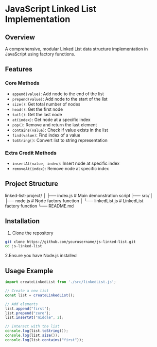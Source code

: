 # JavaScript Linked List Implementation

## Overview

A comprehensive, modular Linked List data structure implementation in JavaScript using factory functions.

## Features

### Core Methods
- `append(value)`: Add node to the end of the list
- `prepend(value)`: Add node to the start of the list
- `size()`: Get total number of nodes
- `head()`: Get the first node
- `tail()`: Get the last node
- `at(index)`: Get node at a specific index
- `pop()`: Remove and return the last element
- `contains(value)`: Check if value exists in the list
- `find(value)`: Find index of a value
- `toString()`: Convert list to string representation

### Extra Credit Methods
- `insertAt(value, index)`: Insert node at specific index
- `removeAt(index)`: Remove node at specific index

## Project Structure
linked-list-project/ │ ├── index.js # Main demonstration script ├── src/ │ ├── node.js # Node factory function │ └── linkedList.js # LinkedList factory function └── README.md


## Installation

1. Clone the repository
```bash
git clone https://github.com/yourusername/js-linked-list.git
cd js-linked-list
```
2.Ensure you have Node.js installed

## Usage Example

```javascript
import createLinkedList from './src/linkedList.js';

// Create a new list
const list = createLinkedList();

// Add elements
list.append("first");
list.prepend("zero");
list.insertAt("middle", 2);

// Interact with the list
console.log(list.toString());
console.log(list.size());
console.log(list.contains("first"));
```
